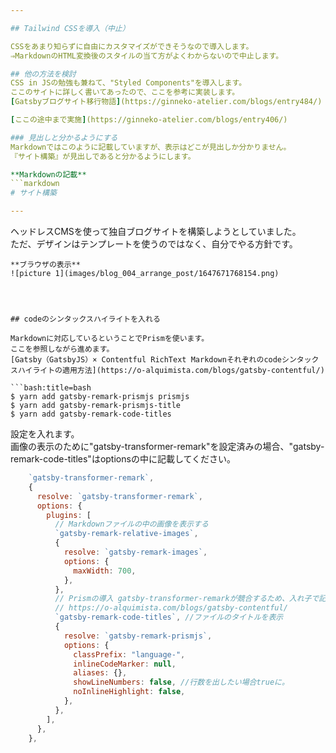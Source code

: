 ```yaml
---

## Tailwind CSSを導入（中止）

CSSをあまり知らずに自由にカスタマイズができそうなので導入します。  
⇒MarkdownのHTML変換後のスタイルの当て方がよくわからないので中止します。  

## 他の方法を検討
CSS in JSの勉強も兼ねて、"Styled Components"を導入します。  
ここのサイトに詳しく書いてあったので、ここを参考に実装します。  
[Gatsbyブログサイト移行物語](https://ginneko-atelier.com/blogs/entry484/)  

[ここの途中まで実施](https://ginneko-atelier.com/blogs/entry406/)  

### 見出しと分かるようにする
Markdownではこのように記載していますが、表示はどこが見出しか分かりません。  
『サイト構築』が見出しであると分かるようにします。

**Markdownの記載**
```markdown
# サイト構築

---
```


ヘッドレスCMSを使って独自ブログサイトを構築しようとしていました。  
ただ、デザインはテンプレートを使うのではなく、自分でやる方針です。  
```
**ブラウザの表示**  
![picture 1](images/blog_004_arrange_post/1647671768154.png)  




## codeのシンタックスハイライトを入れる

Markdownに対応しているということでPrismを使います。  
ここを参照しながら進めます。  
[Gatsby（GatsbyJS）× Contentful RichText Markdownそれぞれのcodeシンタックスハイライトの適用方法](https://o-alquimista.com/blogs/gatsby-contentful/)

```bash:title=bash
$ yarn add gatsby-remark-prismjs prismjs
$ yarn add gatsby-remark-prismjs-title
$ yarn add gatsby-remark-code-titles
```

設定を入れます。  
画像の表示のために"gatsby-transformer-remark"を設定済みの場合、"gatsby-remark-code-titles"はoptionsの中に記載してください。
```javascript:title=gatsby-config.js
    `gatsby-transformer-remark`,
    {
      resolve: `gatsby-transformer-remark`,
      options: {
        plugins: [
          // Markdownファイルの中の画像を表示する
          `gatsby-remark-relative-images`,
          {
            resolve: `gatsby-remark-images`,
            options: {
              maxWidth: 700,
            },
          },
          // Prismの導入 gatsby-transformer-remarkが競合するため、入れ子で記載する
          // https://o-alquimista.com/blogs/gatsby-contentful/
          `gatsby-remark-code-titles`, //ファイルのタイトルを表示
          {
            resolve: `gatsby-remark-prismjs`,
            options: {
              classPrefix: "language-",
              inlineCodeMarker: null,
              aliases: {},
              showLineNumbers: false, //行数を出したい場合trueに。
              noInlineHighlight: false,
            },
          },
        ],
      },
    },
```

